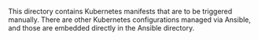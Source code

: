 This directory contains Kubernetes manifests that are to be triggered manually.  There are other Kubernetes configurations managed via Ansible, and those are embedded directly in the Ansible directory.
